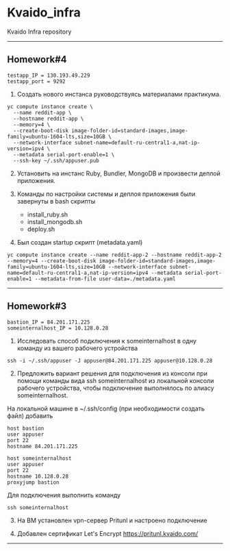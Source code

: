 # Kvaido_infra
Kvaido Infra repository

-------------------------
## Homework#4
```
testapp_IP = 130.193.49.229
testapp_port = 9292
```

1. Создать нового инстанса руководствуясь материалами практикума.

```
yc compute instance create \
  --name reddit-app \
  --hostname reddit-app \
  --memory=4 \
  --create-boot-disk image-folder-id=standard-images,image-family=ubuntu-1604-lts,size=10GB \
  --network-interface subnet-name=default-ru-central1-a,nat-ip-version=ipv4 \
  --metadata serial-port-enable=1 \
  --ssh-key ~/.ssh/appuser.pub
 ```

2. Установить на инстанс Ruby, Bundler, MongoDB и произвести деплой приложения.

3. Команды по настройки системы и деплоя приложения были завернуты в bash скрипты
   - install_ruby.sh
   - install_mongodb.sh
   - deploy.sh

4. Был создан startup скрипт (metadata.yaml)

```
yc compute instance create --name reddit-app-2 --hostname reddit-app-2 --memory=4 --create-boot-disk image-folder-id=standard-images,image-family=ubuntu-1604-lts,size=10GB --network-interface subnet-name=default-ru-central1-a,nat-ip-version=ipv4 --metadata serial-port-enable=1 --metadata-from-file user-data=./metadata.yaml
```

-------------------------
## Homework#3
```
bastion_IP = 84.201.171.225
someinternalhost_IP = 10.128.0.28
```
1. Исследовать способ подключения к someinternalhost в одну
команду из вашего рабочего устройства

```
ssh -i ~/.ssh/appuser -J appuser@84.201.171.225 appuser@10.128.0.28
```

2. Предложить вариант решения для подключения из консоли при
помощи команды вида ssh someinternalhost из локальной
консоли рабочего устройства, чтобы подключение выполнялось по
алиасу someinternalhost.

На локальной машине в ~/.ssh/config (при необходимости создать файл) добавить

```
host bastion
user appuser
port 22
hostname 84.201.171.225

host someinternalhost
user appuser
port 22
hostname 10.128.0.28
proxyjump bastion
```

Для подключения выполнить команду
```
ssh someinternalhost
```

3. На ВМ установлен vpn-сервер Pritunl и настроено  подключение

4. Добавлен сертификат Let's Encrypt
https://pritunl.kvaido.com/

-------------------------
